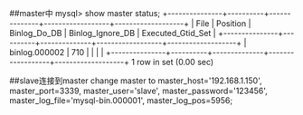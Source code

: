 ##master中
mysql> show master status;
+---------------+----------+--------------+------------------+-------------------+
| File          | Position | Binlog_Do_DB | Binlog_Ignore_DB | Executed_Gtid_Set |
+---------------+----------+--------------+------------------+-------------------+
| binlog.000002 |      710 |              |                  |                   |
+---------------+----------+--------------+------------------+-------------------+
1 row in set (0.00 sec)

##slave连接到master
change master to
master_host='192.168.1.150',
master_port=3339,
master_user='slave',
master_password='123456',
master_log_file='mysql-bin.000001',
master_log_pos=5956;